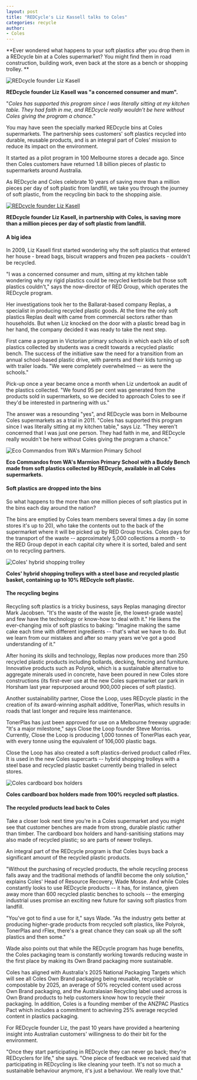 ```yaml
---
layout: post
title: "REDCycle's Liz Kassell talks to Coles"
categories: recycle
author:
- Coles
---
```




**Ever wondered what happens to your soft plastics after you drop them in a REDcycle bin at a Coles supermarket? You might find them in road construction, building work, even back at the store as a bench or shopping trolley. **

![REDcycle founder Liz Kasell](https://www.coles.com.au/content/dam/coles/whats-happening/og-images/Nov21-Liz-Kasell-1200x627.jpg)

**REDcycle founder Liz Kasell was "a concerned consumer and mum".**

"*Coles has supported this program since I was literally sitting at my kitchen table. They had faith in me, and REDcycle really wouldn't be here without Coles giving the program a chance.*"

You may have seen the specially marked REDcycle bins at Coles supermarkets. The partnership sees customers' soft plastics recycled into durable, reusable products, and is an integral part of Coles' mission to reduce its impact on the environment.

It started as a pilot program in 100 Melbourne stores a decade ago. Since then Coles customers have returned 1.8 billion pieces of plastic to supermarkets around Australia. 

As REDcycle and Coles celebrate 10 years of saving more than a million pieces per day of soft plastic from landfill, we take you through the journey of soft plastic, from the recycling bin back to the shopping aisle. 

[![REDcycle founder Liz Kasell](https://www.coles.com.au/content/dam/coles/whats-happening/feature-images(1200x627)/Nov21-REDcycle-Liz-pic-971x462.jpg)](https://www.coles.com.au/content/dam/coles/whats-happening/feature-images(1200x627)/Nov21-REDcycle-Liz-pic-971x462.jpg)

**REDcycle founder Liz Kasell, in partnership with Coles, is saving more than a million pieces per day of soft plastic from landfill.**

#### A big idea

In 2009, Liz Kasell first started wondering why the soft plastics that entered her house - bread bags, biscuit wrappers and frozen pea packets - couldn't be recycled.

"I was a concerned consumer and mum, sitting at my kitchen table wondering why my rigid plastics could be recycled kerbside but those soft plastics couldn't," says the now-director of RED Group, which operates the REDcycle program.

Her investigations took her to the Ballarat-based company Replas, a specialist in producing recycled plastic goods. At the time the only soft plastics Replas dealt with came from commercial sectors rather than households. But when Liz knocked on the door with a plastic bread bag in her hand, the company decided it was ready to take the next step.

First came a program in Victorian primary schools in which each kilo of soft plastics collected by students was a credit towards a recycled plastic bench. The success of the initiative saw the need for a transition from an annual school-based plastic drive, with parents and their kids turning up with trailer loads. "We were completely overwhelmed -- as were the schools."

Pick-up once a year became once a month when Liz undertook an audit of the plastics collected. "We found 95 per cent was generated from the products sold in supermarkets, so we decided to approach Coles to see if they'd be interested in partnering with us."

The answer was a resounding "yes", and REDcycle was born in Melbourne Coles supermarkets as a trial in 2011. "Coles has supported this program since I was literally sitting at my kitchen table," says Liz. "They weren't concerned that I was just one person. They had faith in me, and REDcycle really wouldn't be here without Coles giving the program a chance."

![Eco Commandos from WA's Marmion Primary School ](https://www.coles.com.au/content/dam/coles/whats-happening/feature-images(1200x627)/Buddy%20bench%20and%20recycle%20bin%20971x462.jpg)

**Eco Commandos from WA's Marmion Primary School with a Buddy Bench made from soft plastics collected by REDcycle, available in all Coles supermarkets.**

#### Soft plastics are dropped into the bins

So what happens to the more than one million pieces of soft plastics put in the bins each day around the nation? 

The bins are emptied by Coles team members several times a day (in some stores it's up to 20), who take the contents out to the back of the supermarket where it will be picked up by RED Group trucks. Coles pays for the transport of the waste -- approximately 5,000 collections a month - to the RED Group depot in each capital city where it is sorted, baled and sent on to recycling partners. 

![Coles' hybrid shopping trolley](https://www.coles.com.au/content/dam/coles/whats-happening/feature-images(1200x627)/Trolleys%20971x462%20.jpg)

**Coles' hybrid shopping trolleys with a steel base and recycled plastic basket, containing up to 10% REDcycle soft plastic.**

#### The recycling begins

Recycling soft plastics is a tricky business, says Replas managing director Mark Jacobsen. "It's the waste of the waste [ie, the lowest-grade waste] and few have the technology or know-how to deal with it." He likens the ever-changing mix of soft plastics to baking: "Imagine making the same cake each time with different ingredients -- that's what we have to do. But we learn from our mistakes and after so many years we've got a good understanding of it."

After honing its skills and technology, Replas now produces more than 250 recycled plastic products including bollards, decking, fencing and furniture. Innovative products such as Polyrok, which is a sustainable alternative to aggregate minerals used in concrete, have been poured in new Coles store constructions (its first-ever use at the new Coles supermarket car park in Horsham last year repurposed around 900,000 pieces of soft plastic).  

Another sustainability partner, Close the Loop, uses REDcycle plastic in the creation of its award-winning asphalt additive, TonerPlas, which results in roads that last longer and require less maintenance. 

TonerPlas has just been approved for use on a Melbourne freeway upgrade: "It's a major milestone," says Close the Loop founder Steve Morriss. Currently, Close the Loop is producing 1,000 tonnes of TonerPlas each year, with every tonne using the equivalent of 106,000 plastic bags. 

Close the Loop has also created a soft plastics-derived product called rFlex. It is used in the new Coles supercarts -- hybrid shopping trolleys with a steel base and recycled plastic basket currently being trialled in select stores. 

![Coles cardboard box holders ](https://www.coles.com.au/content/dam/coles/whats-happening/feature-images(1200x627)/Recycled%20box%20container%20971x462.jpg)

**Coles cardboard box holders made from 100% recycled soft plastics.**

#### The recycled products lead back to Coles

Take a closer look next time you're in a Coles supermarket and you might see that customer benches are made from strong, durable plastic rather than timber. The cardboard box holders and hand-sanitising stations may also made of recycled plastic; so are parts of newer trolleys.

An integral part of the REDcycle program is that Coles buys back a significant amount of the recycled plastic products. 

"Without the purchasing of recycled products, the whole recycling process falls away and the traditional methods of landfill become the only solution," explains Coles' Head of Resource Recovery, Wade Mosse. And while Coles constantly looks to use REDcycle products -- it has, for instance, given away more than 600 recycled plastic benches to schools -- the emerging industrial uses promise an exciting new future for saving soft plastics from landfill. 

"You've got to find a use for it," says Wade. "As the industry gets better at producing higher-grade products from recycled soft plastics, like Polyrok, TonerPlas and rFlex, there's a great chance they can soak up all the soft plastics and then some."

Wade also points out that while the REDcycle program has huge benefits, the Coles packaging team is constantly working towards reducing waste in the first place by making its Own Brand packaging more sustainable.

Coles has aligned with Australia's 2025 National Packaging Targets which will see all Coles Own Brand packaging being reusable, recyclable or compostable by 2025, an average of 50% recycled content used across Own Brand packaging, and the Australasian Recycling label used across is Own Brand products to help customers know how to recycle their packaging. In addition, Coles is a founding member of the ANZPAC Plastics Pact which includes a commitment to achieving 25% average recycled content in plastics packaging.

For REDcycle founder Liz, the past 10 years have provided a heartening insight into Australian customers' willingness to do their bit for the environment. 

"Once they start participating in REDcycle they can never go back; they're REDcyclers for life," she says. "One piece of feedback we received said that participating in REDcycling is like cleaning your teeth. It's not so much a sustainable behaviour anymore, it's just a behaviour. We really love that."